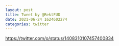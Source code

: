 ```yaml
--- 
layout: post 
title: Tweet by @RektFUD 
date: 2021-06-24 1624602274 
categories: twitter 
--- 
```

https://twitter.com/o/status/1408310107457400834